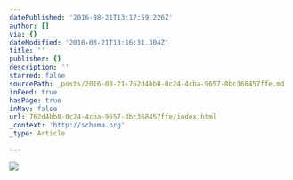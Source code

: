 ```yaml
---
datePublished: '2016-08-21T13:17:59.226Z'
author: []
via: {}
dateModified: '2016-08-21T13:16:31.304Z'
title: ''
publisher: {}
description: ''
starred: false
sourcePath: _posts/2016-08-21-762d4bb8-0c24-4cba-9657-8bc368457ffe.md
inFeed: true
hasPage: true
inNav: false
url: 762d4bb8-0c24-4cba-9657-8bc368457ffe/index.html
_context: 'http://schema.org'
_type: Article

---
```

![](https://the-grid-user-content.s3-us-west-2.amazonaws.com/e9aa067d-9dc0-483c-8e3d-a23151dad48a.jpg)